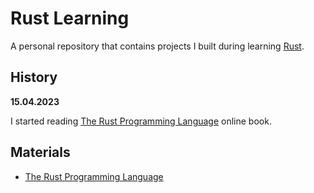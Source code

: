 # Rust Learning

A personal repository that contains projects I built during learning [Rust](https://www.rust-lang.org/).

## History

**15.04.2023**

I started reading [The Rust Programming Language](the-rust-programming-language) online book.

## Materials

- [The Rust Programming Language](the-rust-programming-language)

[the-rust-programming-language]: https://doc.rust-lang.org/book
